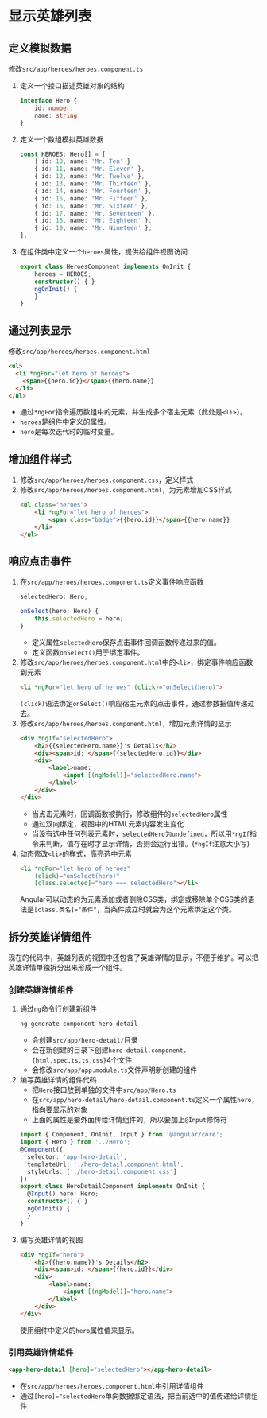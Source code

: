 # 显示英雄列表

## 定义模拟数据

修改`src/app/heroes/heroes.component.ts`

1. 定义一个接口描述英雄对象的结构
    ```ts
    interface Hero {
        id: number;
        name: string;
    }
    ```
2. 定义一个数组模拟英雄数据
    ```ts
    const HEROES: Hero[] = [
        { id: 10, name: 'Mr. Ten' }
        { id: 11, name: 'Mr. Eleven' },
        { id: 12, name: 'Mr. Twelve' },
        { id: 13, name: 'Mr. Thirteen' },
        { id: 14, name: 'Mr. Fourteen' },
        { id: 15, name: 'Mr. Fifteen' },
        { id: 16, name: 'Mr. Sixteen' },
        { id: 17, name: 'Mr. Seventeen' },
        { id: 18, name: 'Mr. Eighteen' },
        { id: 19, name: 'Mr. Nineteen' },
    ];
    ```
3. 在组件类中定义一个`heroes`属性，提供给组件视图访问
    ```ts
    export class HeroesComponent implements OnInit {
        heroes = HEROES;
        constructor() { }
        ngOnInit() {
        }
    }
    ```

## 通过列表显示

修改`src/app/heroes/heroes.component.html`

```html
<ul>
  <li *ngFor="let hero of heroes">
    <span>{{hero.id}}</span>{{hero.name}}
  </li>
</ul>
```

* 通过`*ngFor`指令遍历数组中的元素，并生成多个宿主元素（此处是`<li>`）。
* `heroes`是组件中定义的属性。
* `hero`是每次迭代时的临时变量。

## 增加组件样式

1. 修改`src/app/heroes/heroes.component.css`，定义样式
2. 修改`src/app/heroes/heroes.component.html`，为元素增加CSS样式
    ```html
    <ul class="heroes">
        <li *ngFor="let hero of heroes">
            <span class="badge">{{hero.id}}</span>{{hero.name}}
        </li>
    </ul>
    ```

## 响应点击事件

1. 在`src/app/heroes/heroes.component.ts`定义事件响应函数
    ```ts
    selectedHero: Hero;

    onSelect(hero: Hero) {
        this.selectedHero = hero;
    }
    ```
    * 定义属性`selectedHero`保存点击事件回调函数传递过来的值。
    * 定义函数`onSelect()`用于绑定事件。
2. 修改`src/app/heroes/heroes.component.html`中的`<li>`，绑定事件响应函数到元素
    ```html
    <li *ngFor="let hero of heroes" (click)="onSelect(hero)">
    ```
    `(click)`语法绑定`onSelect()`响应宿主元素的点击事件，通过参数把值传递过去。
3. 修改`src/app/heroes/heroes.component.html`，增加元素详情的显示
    ```html
    <div *ngIf="selectedHero">
        <h2>{{selectedHero.name}}'s Details</h2>
        <div><span>id: </span>{{selectedHero.id}}</div>
        <div>
            <label>name:
                <input [(ngModel)]="selectedHero.name">
            </label>
        </div>
    </div>
    ```
    * 当点击元素时，回调函数被执行，修改组件的`selectedHero`属性
    * 通过双向绑定，视图中的HTML元素内容发生变化
    * 当没有选中任何列表元素时，`selectedHero`为`undefined`，所以用`*ngIf`指令来判断，值存在时才显示详情，否则会运行出错。(`*ngIf`注意大小写)
4. 动态修改`<li>`的样式，高亮选中元素
    ```html
    <li *ngFor="let hero of heroes"  
        (click)="onSelect(hero)"  
        [class.selected]="hero === selectedHero"></li>
    ```
    Angular可以动态的为元素添加或者删除CSS类，绑定或移除单个CSS类的语法是`[class.类名]="条件"`，当条件成立时就会为这个元素绑定这个类。

## 拆分英雄详情组件

现在的代码中，英雄列表的视图中还包含了英雄详情的显示，不便于维护。可以把英雄详情单独拆分出来形成一个组件。

### 创建英雄详情组件

1. 通过`ng`命令行创建新组件
    ```sh
    ng generate component hero-detail
    ```
    * 会创建`src/app/hero-detail/`目录
    * 会在新创建的目录下创建`hero-detail.component.{html,spec.ts,ts,css}`4个文件
    * 会修改`src/app/app.module.ts`文件声明新创建的组件
2. 编写英雄详情的组件代码
    * 把`Hero`接口放到单独的文件中`src/app/Hero.ts`
    * 在`src/app/hero-detail/hero-detail.component.ts`定义一个属性`hero`，指向要显示的对象
    * 上面的属性是要外面传给详情组件的，所以要加上`@Input`修饰符
    ```ts
    import { Component, OnInit, Input } from '@angular/core';  
    import { Hero } from '../Hero';
    @Component({
      selector: 'app-hero-detail',
      templateUrl: './hero-detail.component.html',
      styleUrls: ['./hero-detail.component.css']
    })
    export class HeroDetailComponent implements OnInit {
      @Input() hero: Hero;
      constructor() { }
      ngOnInit() {
      }
    }
    ```
3. 编写英雄详情的视图
    ```html
    <div *ngIf="hero">
        <h2>{{hero.name}}'s Details</h2>
        <div><span>id: </span>{{hero.id}}</div>
        <div>
            <label>name:
                <input [(ngModel)]="hero.name">
            </label>
        </div>
    </div>
    ```
    使用组件中定义的`hero`属性值来显示。

### 引用英雄详情组件

```html
<app-hero-detail [hero]="selectedHero"></app-hero-detail>
```

* 在`src/app/heroes/heroes.component.html`中引用详情组件
* 通过`[hero]="selectedHero`单向数据绑定语法，把当前选中的值传递给详情组件
